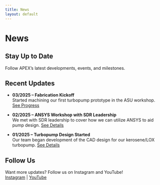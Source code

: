 ```yaml
---
title: News
layout: default
---
```


# News

## Stay Up to Date
Follow APEX’s latest developments, events, and milestones.

## Recent Updates
- **03/2025 – Fabrication Kickoff**  
  Started machining our first turbopump prototype in the ASU workshop. [See Progress](https://drive.google.com/drive/folders/1Qot3TIHA5Sl9eKAF12tNG0T26PCW-pBK?usp=drive_link)  

- **02/2025 – ANSYS Workshop with SDR Leadership**  
  We met with SDR leadership to cover how we can utilize ANSYS to aid pump design. [See Details](/news/2025-02-ansys-workshop)  

- **01/2025 – Turbopump Design Started**  
  Our team began development of the CAD design for our kerosene/LOX turbopump. [See Details](/news/2025-01-turbopump-design-started)  

## Follow Us
Want more updates? Follow us on Instagram and YouTube!  
[Instagram](https://www.instagram.com/apexatasu/) | [YouTube](https://www.youtube.com/@APEX-at-ASU)
